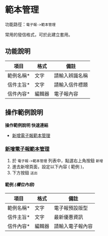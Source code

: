# 範本管理

功能路徑：`電子報->範本管理`

常用的發信格式，可於此建立套用。


  
##  功能說明

| 項目  | 格式 | 備註 |
|---|---|---|
|範例名稱*|文字|請輸入辨識名稱|
|信件主旨*|文字|請輸入信件標題|
|信件內容*|編輯器|電子報內容|


##  操作範例說明

**操作範例說明 快速連結**

* [新增電子報範本管理](/guide/epaper-template#新增電子報範本管理)

### [新增電子報範本管理](/guide/epaper-template#新增電子報範本管理)

1. 於 `電子報->範本管理` 列表中，點選右上角按鈕 `新增` 
2. 進去新增頁面，設定以下內容 ( 範例 )，
3. 下方按鈕 `送出`

#### 範例 _(欄位內容)_


| 項目  | 格式 | 備註 |
|---|---|---|
|範例名稱*|文字|電子報預設版型|
|信件主旨*|文字|最新優惠資訊|
|信件內容*|編輯器|請輸入電子報內容|